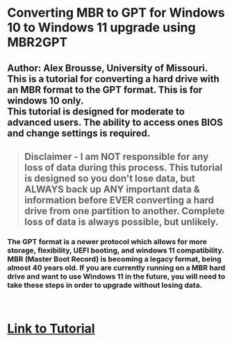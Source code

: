 # **Converting MBR to GPT for Windows 10 to Windows 11 upgrade using MBR2GPT**
## Author: Alex Brousse, University of Missouri. </br>This is a tutorial for converting a hard drive with an MBR format to the GPT format. **This is for windows 10 only.** </br>This tutorial is designed for moderate to advanced users. The ability to access ones BIOS and change settings is required.
> ## **Disclaimer** - I am **NOT** responsible for any loss of data during this process. This tutorial is designed so you don't lose data, but **ALWAYS** back up ANY important data & information before EVER converting a hard drive from one partition to another. Complete loss of data is always possible, but unlikely.
### The GPT format is a newer protocol which allows for more storage, flexibility, UEFI booting, and windows 11 compatibility. MBR (Master Boot Record) is becoming a legacy format, being almost 40 years old. If you are currently running on a MBR hard drive and want to use Windows 11 in the future, you will need to take these steps in order to upgrade without losing data.

# </br>[Link to Tutorial](/ConvertMbrToGpt.md)